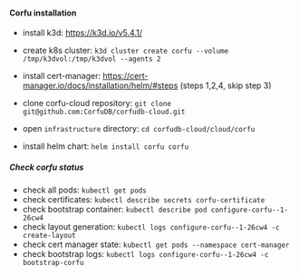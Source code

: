 #### Corfu installation 

 - install k3d: https://k3d.io/v5.4.1/
 - create k8s cluster: `k3d cluster create corfu --volume /tmp/k3dvol:/tmp/k3dvol --agents 2`
 
 - install cert-manager: https://cert-manager.io/docs/installation/helm/#steps (steps 1,2,4, skip step 3)

 - clone corfu-cloud repository: `git clone git@github.com:CorfuDB/corfudb-cloud.git`
 - open `infrastructure` directory: `cd corfudb-cloud/cloud/corfu`
 
 - install helm chart: `helm install corfu corfu` 


##### Check corfu status
 - check all pods: `kubectl get pods`
 - check certificates: `kubectl describe secrets corfu-certificate`
 - check bootstrap container: `kubectl describe pod configure-corfu--1-26cw4`
 - check layout generation: `kubectl logs configure-corfu--1-26cw4 -c create-layout`
 - check cert manager state: `kubectl get pods --namespace cert-manager`
 - check bootstrap logs: `kubectl logs configure-corfu--1-26cw4 -c bootstrap-corfu`
